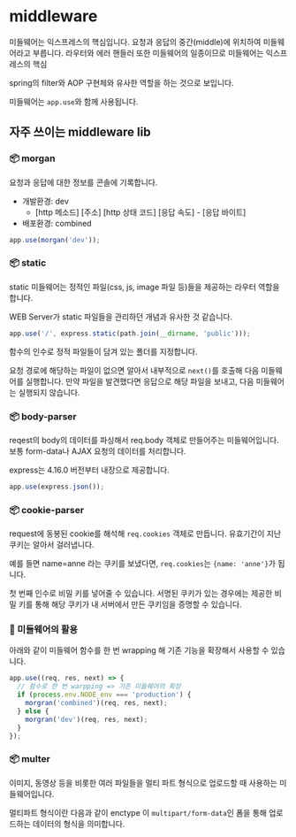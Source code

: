 # middleware

미들웨어는 익스프레스의 핵심입니다.
요청과 응답의 중간(middle)에 위치하여 미들웨어라고 부릅니다.
라우터와 에러 핸들러 또한 미들웨어의 일종이므로 미들웨어는 익스프레스의 핵심

spring의 filter와 AOP 구현체와 유사한 역할을 하는 것으로 보입니다.

미들웨어는 `app.use`와 함께 사용됩니다.

## 자주 쓰이는 middleware lib

### 📦 morgan

요청과 응답에 대한 정보를 콘솔에 기록합니다.

- 개발환경: dev
  - [http 메소드] [주소] [http 상태 코드] [응답 속도] - [응답 바이트]
- 배포환경: combined

```javascript
app.use(morgan('dev'));
```

### 📦 static

static 미들웨어는 정적인 파일(css, js, image 파일 등)들을 제공하는 라우터 역할을 합니다.

WEB Server가 static 파일들을 관리하던 개념과 유사한 것 같습니다.

```js
app.use('/', express.static(path.join(__dirname, 'public')));
```

함수의 인수로 정적 파일들이 담겨 있는 폴더를 지정합니다.

요청 경로에 해당하는 파일이 없으면 알아서 내부적으로 `next()`를 호출해 다음 미들웨어를 실행합니다.
만약 파일을 발견했다면 응답으로 해당 파일을 보내고, 다음 미들웨어는 실행되지 않습니다.

### 📦 body-parser

reqest의 body의 데이터를 파싱해서 req.body 객체로 만들어주는 미들웨어입니다.
보통 form-data나 AJAX 요청의 데이터를 처리합니다.

express는 4.16.0 버전부터 내장으로 제공합니다.

```js
app.use(express.json());
```

### 📦 cookie-parser

request에 동봉된 cookie를 해석해 `req.cookies` 객체로 만듭니다. 유효기간이 지난 쿠키는 알아서 걸러냅니다.

예를 들면 name=anne 라는 쿠키를 보냈다면, `req.cookies`는 `{name: 'anne'}`가 됩니다.

첫 번째 인수로 비밀 키를 넣어줄 수 있습니다. 서명된 쿠키가 있는 경우에는 제공한 비밀 키를 통해 해당 쿠키가 내 서버에서 만든 쿠키임을 증명할 수 있습니다.

### 📌 미들웨어의 활용

아래와 같이 미들웨어 함수를 한 번 wrapping 해 기존 기능을 확장해서 사용할 수 있습니다.

```js
app.use((req, res, next) => {
  // 함수로 한 번 warpping => 기존 미들웨어의 확장
  if (process.env.NODE_env === 'production') {
    morgran('combined')(req, res, next);
  } else {
    morgran('dev')(req, res, next);
  }
});
```

### 📦 multer

이미지, 동영상 등을 비롯한 여러 파일들을 멀티 파트 형식으로 업로드할 때 사용하는 미들웨어입니다.

멀티파트 형식이란 다음과 같이 enctype 이 `multipart/form-data`인 폼을 통해 업로드하는 데이터의 형식을 의미합니다.
